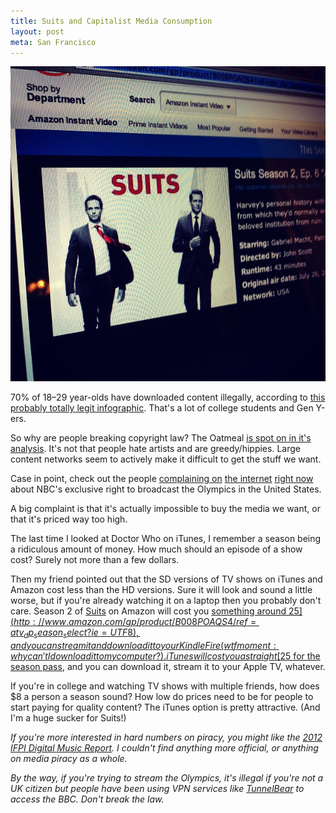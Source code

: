 ```yaml
---
title: Suits and Capitalist Media Consumption
layout: post
meta: San Francisco
---
```


![](/images/amazon-suits.jpg)

70% of 18&ndash;29 year-olds have downloaded content illegally, according to [this probably totally legit infographic](http://ansonalex.com/infographics/online-piracy-statistics-2012-infographic/). That's a lot of college students and Gen Y-ers.

So why are people breaking copyright law? The Oatmeal [is spot on in it's analysis](http://theoatmeal.com/comics/game_of_thrones). It's not that people hate artists and are greedy/hippies. Large content networks seem to actively make it difficult to get the stuff we want.

Case in point, check out the people [complaining on](https://twitter.com/NBCLiveFail) [the internet](https://twitter.com/search/%23nbcfail) [right now](http://blogs.denverpost.com/ostrow/2012/07/28/nbc-takes-beating-olympics-coverage/10053/) about NBC's exclusive right to broadcast the Olympics in the United States.

A big complaint is that it's actually impossible to buy the media we want, or that it's priced way too high.

The last time I looked at Doctor Who on iTunes, I remember a season being a ridiculous amount of money. How much should an episode of a show cost? Surely not more than a few dollars.

Then my friend pointed out that the SD versions of TV shows on iTunes and Amazon cost less than the HD versions. Sure it will look and sound a little worse, but if you're already watching it on a laptop then you probably don't care. Season 2 of [Suits](http://en.wikipedia.org/wiki/Suits_\(TV_series\)) on Amazon will cost you [something around $25](http://www.amazon.com/gp/product/B008POAQS4/ref=atv_dp_season_select?ie=UTF8), and you can stream it and download it to your Kindle Fire (wtf moment: why can't I download it to my computer?). iTunes will cost you a straight [$25 for the season pass](http://itunes.apple.com/us/tv-season/suits-season-2/id529032817), and you can download it, stream it to your Apple TV, whatever.

If you're in college and watching TV shows with multiple friends, how does $8 a person a season sound? How low do prices need to be for people to start paying for quality content? The iTunes option is pretty attractive. (And I'm a huge sucker for Suits!)

*If you're more interested in hard numbers on piracy, you might like the [2012 IFPI Digital Music Report](http://www.ifpi.org/content/library/DMR2012.pdf). I couldn't find anything more official, or anything on media piracy as a whole.*

*By the way, if you're trying to stream the Olympics, it's illegal if you're not a UK citizen but people have been using VPN services like [TunnelBear](http://www.tunnelbear.com/) to access the BBC. Don't break the law.*
